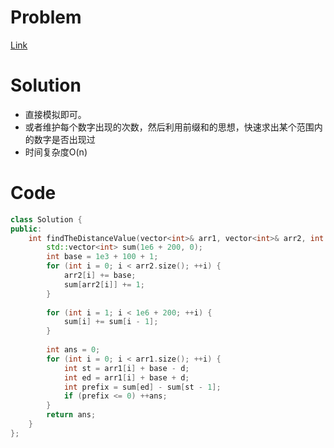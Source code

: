 # Problem
[Link](https://leetcode-cn.com/problems/find-the-distance-value-between-two-arrays/)

# Solution

* 直接模拟即可。
* 或者维护每个数字出现的次数，然后利用前缀和的思想，快速求出某个范围内的数字是否出现过
* 时间复杂度O(n)

# Code
```cpp
class Solution {
public:
    int findTheDistanceValue(vector<int>& arr1, vector<int>& arr2, int d) {
        std::vector<int> sum(1e6 + 200, 0);
        int base = 1e3 + 100 + 1;
        for (int i = 0; i < arr2.size(); ++i) {
            arr2[i] += base;
            sum[arr2[i]] += 1;
        }
        
        for (int i = 1; i < 1e6 + 200; ++i) {
            sum[i] += sum[i - 1];
        }
        
        int ans = 0;
        for (int i = 0; i < arr1.size(); ++i) {
            int st = arr1[i] + base - d;
            int ed = arr1[i] + base + d;
            int prefix = sum[ed] - sum[st - 1];
            if (prefix <= 0) ++ans;
        } 
        return ans;
    }
};
```